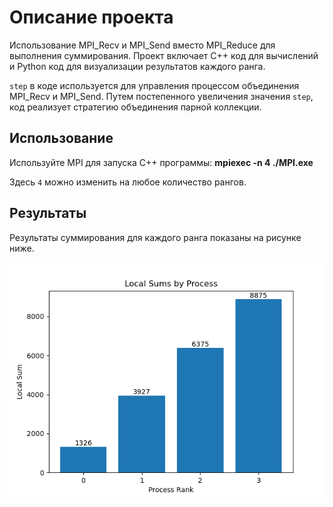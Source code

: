 # Описание проекта

Использование MPI_Recv и MPI_Send вместо MPI_Reduce для выполнения суммирования. Проект включает C++ код для вычислений и Python код для визуализации результатов каждого ранга. 

`step` в коде используется для управления процессом объединения MPI_Recv и MPI_Send. Путем постепенного увеличения значения `step`, код реализует стратегию объединения парной коллекции.

## Использование

Используйте MPI для запуска C++ программы: **mpiexec -n 4 ./MPI.exe**

Здесь `4` можно изменить на любое количество рангов.

## Результаты

Результаты суммирования для каждого ранга показаны на рисунке ниже.

![Результаты суммирования](Result/Figure_1.png)
